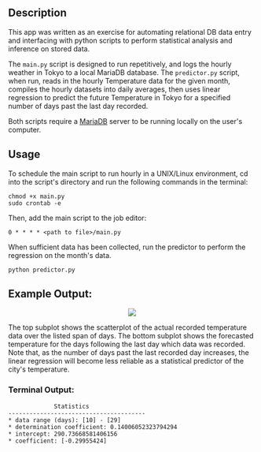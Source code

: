 ## Description

This app was written as an exercise for automating relational DB data entry and interfacing with python scripts to perform statistical analysis and inference on stored data.

The ``main.py`` script is designed to run repetitively, and logs the hourly weather in Tokyo to a
local MariaDB database.
The ``predictor.py`` script, when run, reads in the hourly Temperature data
for the given month, compiles the hourly datasets into daily averages,
then uses linear regression to predict the future Temperature in Tokyo for a
specified number of days past the last day recorded.

Both scripts require a [MariaDB](https://mariadb.com/get-started-with-mariadb/) server to be running locally on the user's computer. 

## Usage

To schedule the main script to run hourly in a UNIX/Linux environment, cd into the script's directory and run the following commands in the terminal:
```
chmod +x main.py
sudo crontab -e
```

Then, add the main script to the job editor:

```
0 * * * * <path to file>/main.py
```

When sufficient data has been collected, run the predictor to perform the
regression on the month's data.

```
python predictor.py
```

## Example Output:
<p align="center">
  <img src="https://github.com/rp-mullen/tokyo-weather/blob/main/output_figure.png"/>
</p>

The top subplot shows the scatterplot of the actual recorded temperature data over the listed span of days. The bottom subplot shows the forecasted temperature for the days following the last day which data was recorded. Note that, as the number of days past the last recorded day increases, the linear regression will become less reliable as a statistical predictor of the city's temperature. 

### Terminal Output: 

```
             Statistics                
---------------------------------------
* data range (days): [10] - [29]
* determination coefficient: 0.14006052323794294
* intercept: 290.73668581406156
* coefficient: [-0.29955424]

```
